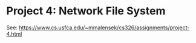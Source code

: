 # Project 4: Network File System

See: https://www.cs.usfca.edu/~mmalensek/cs326/assignments/project-4.html
